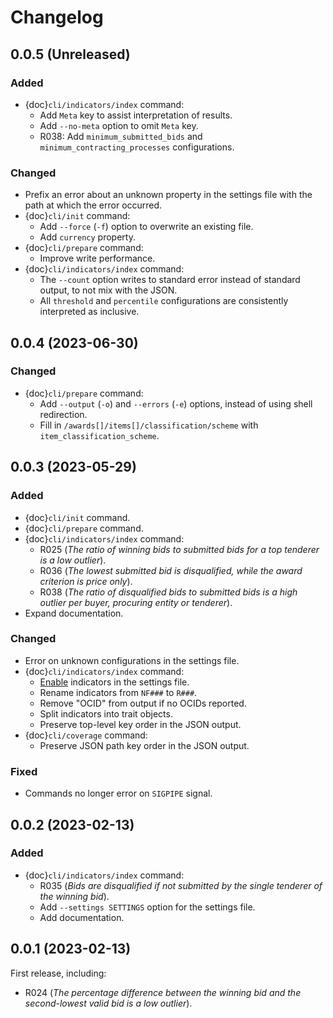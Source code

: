 # Changelog

## 0.0.5 (Unreleased)

### Added

- {doc}`cli/indicators/index` command:
  - Add `Meta` key to assist interpretation of results.
  - Add `--no-meta` option to omit `Meta` key.
  - R038: Add `minimum_submitted_bids` and `minimum_contracting_processes` configurations.

### Changed

- Prefix an error about an unknown property in the settings file with the path at which the error occurred.
- {doc}`cli/init` command:
  - Add `--force` (`-f`) option to overwrite an existing file.
  - Add `currency` property.
- {doc}`cli/prepare` command:
  - Improve write performance.
- {doc}`cli/indicators/index` command:
  - The `--count` option writes to standard error instead of standard output, to not mix with the JSON.
  - All `threshold` and `percentile` configurations are consistently interpreted as inclusive.

## 0.0.4 (2023-06-30)

### Changed

- {doc}`cli/prepare` command:
  - Add `--output` (`-o`) and `--errors` (`-e`) options, instead of using shell redirection.
  - Fill in `/awards[]/items[]/classification/scheme` with `item_classification_scheme`.

## 0.0.3 (2023-05-29)

### Added

- {doc}`cli/init` command.
- {doc}`cli/prepare` command.
- {doc}`cli/indicators/index` command:
  - R025 (*The ratio of winning bids to submitted bids for a top tenderer is a low outlier*).
  - R036 (*The lowest submitted bid is disqualified, while the award criterion is price only*).
  - R038 (*The ratio of disqualified bids to submitted bids is a high outlier per buyer, procuring entity or tenderer*).
- Expand documentation.

### Changed

- Error on unknown configurations in the settings file.
- {doc}`cli/indicators/index` command:
  - [Enable](cli/indicators/index.md#enable-an-indicator) indicators in the settings file.
  - Rename indicators from `NF###` to `R###`.
  - Remove "OCID" from output if no OCIDs reported.
  - Split indicators into trait objects.
  - Preserve top-level key order in the JSON output.
- {doc}`cli/coverage` command:
  - Preserve JSON path key order in the JSON output.

### Fixed

- Commands no longer error on `SIGPIPE` signal.

## 0.0.2 (2023-02-13)

### Added

- {doc}`cli/indicators/index` command:
  - R035 (*Bids are disqualified if not submitted by the single tenderer of the winning bid*).
  - Add `--settings SETTINGS` option for the settings file.
  - Add documentation.

## 0.0.1 (2023-02-13)

First release, including:

- R024 (*The percentage difference between the winning bid and the second-lowest valid bid is a low outlier*).

